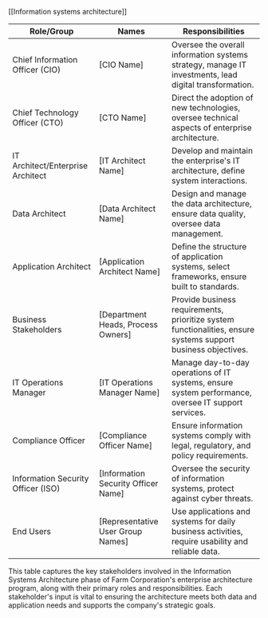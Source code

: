 [[Information systems architecture]]

| Role/Group                         | Names                               | Responsibilities                                                                                              |
| ---------------------------------- | ----------------------------------- | ------------------------------------------------------------------------------------------------------------- |
| Chief Information Officer (CIO)    | [CIO Name]                          | Oversee the overall information systems strategy, manage IT investments, lead digital transformation.         |
| Chief Technology Officer (CTO)     | [CTO Name]                          | Direct the adoption of new technologies, oversee technical aspects of enterprise architecture.                |
| IT Architect/Enterprise Architect  | [IT Architect Name]                 | Develop and maintain the enterprise's IT architecture, define system interactions.                            |
| Data Architect                     | [Data Architect Name]               | Design and manage the data architecture, ensure data quality, oversee data management.                        |
| Application Architect              | [Application Architect Name]        | Define the structure of application systems, select frameworks, ensure built to standards.                    |
| Business Stakeholders              | [Department Heads, Process Owners]  | Provide business requirements, prioritize system functionalities, ensure systems support business objectives. |
| IT Operations Manager              | [IT Operations Manager Name]        | Manage day-to-day operations of IT systems, ensure system performance, oversee IT support services.           |
| Compliance Officer                 | [Compliance Officer Name]           | Ensure information systems comply with legal, regulatory, and policy requirements.                            |
| Information Security Officer (ISO) | [Information Security Officer Name] | Oversee the security of information systems, protect against cyber threats.                                   |
| End Users                          | [Representative User Group Names]   | Use applications and systems for daily business activities, require usability and reliable data.              |

This table captures the key stakeholders involved in the Information Systems Architecture phase of Farm Corporation's enterprise architecture program, along with their primary roles and responsibilities. Each stakeholder's input is vital to ensuring the architecture meets both data and application needs and supports the company's strategic goals.